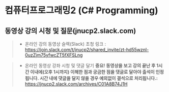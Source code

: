 # 컴퓨터프로그래밍2 (C# Programming)

## 동영상 강의 시청 및 질문(jnucp2.slack.com)

> * 온라인 강의 동영상 슬렉(Slack) 초청 링크 : https://join.slack.com/t/jnucp2/shared_invite/zt-hd55wznl-0uzZjm75yfwcZT5fXFSLng </br>

> * 온라인 동영상 강좌 시청 및 댓글 달기
> <b>중요! 동영상을 보고 강의 끝난 후 1시간 이내에(오후 1시까지) 이해한 점과 궁금한 점을 댓글로 달아야 출석이 인정됩니다. 시간 내에 댓글을 달지 않을 경우 예외없이 결석으로 처리됩니다.:</b></br>
> https://jnucp2.slack.com/archives/C01A8B74J1H </br>








